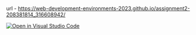 url - https://web-development-environments-2023.github.io/assignment2-208381814_316608942/


[![Open in Visual Studio Code](https://classroom.github.com/assets/open-in-vscode-c66648af7eb3fe8bc4f294546bfd86ef473780cde1dea487d3c4ff354943c9ae.svg)](https://classroom.github.com/online_ide?assignment_repo_id=10772197&assignment_repo_type=AssignmentRepo)

